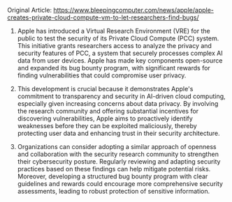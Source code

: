 Original Article: https://www.bleepingcomputer.com/news/apple/apple-creates-private-cloud-compute-vm-to-let-researchers-find-bugs/

1) Apple has introduced a Virtual Research Environment (VRE) for the public to test the security of its Private Cloud Compute (PCC) system. This initiative grants researchers access to analyze the privacy and security features of PCC, a system that securely processes complex AI data from user devices. Apple has made key components open-source and expanded its bug bounty program, with significant rewards for finding vulnerabilities that could compromise user privacy.

2) This development is crucial because it demonstrates Apple's commitment to transparency and security in AI-driven cloud computing, especially given increasing concerns about data privacy. By involving the research community and offering substantial incentives for discovering vulnerabilities, Apple aims to proactively identify weaknesses before they can be exploited maliciously, thereby protecting user data and enhancing trust in their security architecture.

3) Organizations can consider adopting a similar approach of openness and collaboration with the security research community to strengthen their cybersecurity posture. Regularly reviewing and adapting security practices based on these findings can help mitigate potential risks. Moreover, developing a structured bug bounty program with clear guidelines and rewards could encourage more comprehensive security assessments, leading to robust protection of sensitive information.